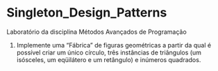# Singleton_Design_Patterns
Laboratório da disciplina Métodos Avançados de Programação

1. Implemente uma “Fábrica” de figuras geométricas a partir da qual é possível criar
um único círculo, três instâncias de triângulos (um isósceles, um eqüilátero e um
retângulo) e inúmeros quadrados.
